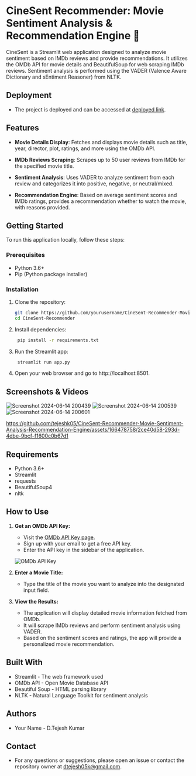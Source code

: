 # CineSent Recommender: Movie Sentiment Analysis & Recommendation Engine 🎥

CineSent is a Streamlit web application designed to analyze movie sentiment based on IMDb reviews and provide recommendations. It utilizes the OMDb API for movie details and BeautifulSoup for web scraping IMDb reviews. Sentiment analysis is performed using the VADER (Valence Aware Dictionary and sEntiment Reasoner) from NLTK.

## Deployment
- The project is deployed and can be accessed at [deployed link](https://cinesent-movie-recommender.streamlit.app/).

## Features

- **Movie Details Display**: Fetches and displays movie details such as title, year, director, plot, ratings, and more using the OMDb API.
  
- **IMDb Reviews Scraping**: Scrapes up to 50 user reviews from IMDb for the specified movie title.
  
- **Sentiment Analysis**: Uses VADER to analyze sentiment from each review and categorizes it into positive, negative, or neutral/mixed.
  
- **Recommendation Engine**: Based on average sentiment scores and IMDb ratings, provides a recommendation whether to watch the movie, with reasons provided.

## Getting Started

To run this application locally, follow these steps:

### Prerequisites

- Python 3.6+
- Pip (Python package installer)

### Installation

1. Clone the repository:

   ```bash
   git clone https://github.com/yourusername/CineSent-Recommender-Movie-Sentiment-Analysis-Recommendation-Engine.git
   cd CineSent-Recommender
   ```
2. Install dependencies:

   ```bash
    pip install -r requirements.txt

   ```
2. Run the Streamlit app:

   ```bash
    streamlit run app.py

   ```
4. Open your web browser and go to http://localhost:8501.

## Screenshots & Videos
![Screenshot 2024-06-14 200439](https://github.com/tejeshk05/CineSent-Recommender-Movie-Sentiment-Analysis-Recommendation-Engine/assets/166478758/6712ec7f-ec16-4161-8907-872f52b5d451)
![Screenshot 2024-06-14 200539](https://github.com/tejeshk05/CineSent-Recommender-Movie-Sentiment-Analysis-Recommendation-Engine/assets/166478758/8bee5221-2f00-45f2-825e-db07c8ee05f4)
![Screenshot 2024-06-14 200601](https://github.com/tejeshk05/CineSent-Recommender-Movie-Sentiment-Analysis-Recommendation-Engine/assets/166478758/af34a0b5-3f69-43a7-a9be-42e876310761)

https://github.com/tejeshk05/CineSent-Recommender-Movie-Sentiment-Analysis-Recommendation-Engine/assets/166478758/2ce40d58-293d-4dbe-9bcf-f1600c0b67d1

## Requirements
- Python 3.6+
- Streamlit
- requests
- BeautifulSoup4
- nltk

## How to Use

1. **Get an OMDb API Key:**
   - Visit the [OMDb API Key page](https://www.omdbapi.com/apikey.aspx).
   - Sign up with your email to get a free API key.
   - Enter the API key in the sidebar of the application.

   ![OMDb API Key](https://github.com/tejeshk05/CineSent-Recommender-Movie-Sentiment-Analysis-Recommendation-Engine/assets/166478758/692d9a35-d482-4f69-9534-1efeb5a3a81d)


2. **Enter a Movie Title:**
   - Type the title of the movie you want to analyze into the designated input field.

3. **View the Results:**
   - The application will display detailed movie information fetched from OMDb.
   - It will scrape IMDb reviews and perform sentiment analysis using VADER.
   - Based on the sentiment scores and ratings, the app will provide a personalized movie recommendation.

## Built With
- Streamlit - The web framework used
- OMDb API - Open Movie Database API
- Beautiful Soup - HTML parsing library
- NLTK - Natural Language Toolkit for sentiment analysis

## Authors
- Your Name - D.Tejesh Kumar

## Contact
- For any questions or suggestions, please open an issue or contact the repository owner at dtejesh05k@gmail.com.
 
   
